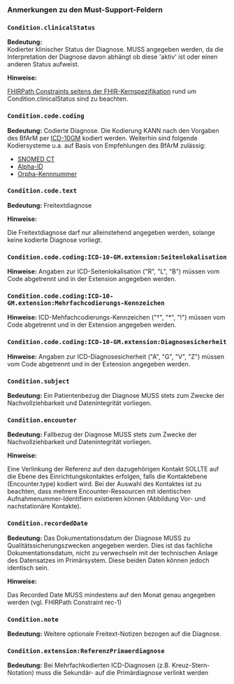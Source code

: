 ### Anmerkungen zu den Must-Support-Feldern

### `Condition.clinicalStatus`

**Bedeutung:**  
Kodierter klinischer Status der Diagnose. MUSS angegeben werden, da die Interpretation der Diagnose davon abhängt ob diese 'aktiv' ist oder einen anderen Status aufweist.

**Hinweise:**

[FHIRPath Constraints seitens der FHIR-Kernspezifikation](https://www.hl7.org/fhir/condition.html#invs) rund um Condition.clinicalStatus sind zu beachten.

### `Condition.code.coding`

**Bedeutung:**  Codierte Diagnose. Die Kodierung KANN nach den Vorgaben des BfArM per [ICD-10GM](https://www.bfarm.de/DE/Kodiersysteme/Klassifikationen/ICD/ICD-10-GM/_node.html) kodiert werden. Weiterhin sind folgende Kodiersysteme u.a. auf Basis von Empfehlungen des BfArM zulässig:
 - [SNOMED CT](https://www.snomed.org)
 - [Alpha-ID](https://www.bfarm.de/DE/Kodiersysteme/Terminologien/Alpha-ID-SE/_node.html)
 - [Orpha-Kennnummer](https://www.orpha.net/consor/cgi-bin/index.php)

### `Condition.code.text`

**Bedeutung:** Freitextdiagnose

**Hinweise:**

Die Freitextdiagnose darf nur alleinstehend angegeben werden, solange keine kodierte Diagnose vorliegt.

### `Condition.code.coding:ICD-10-GM.extension:Seitenlokalisation`

**Hinweise:** Angaben zur ICD-Seitenlokalisation ("R", "L", "B") müssen vom Code abgetrennt und in der Extension angegeben werden.

### `Condition.code.coding:ICD-10-GM.extension:Mehrfachcodierungs-Kennzeichen`

**Hinweise:**  ICD-Mehfachcodierungs-Kennzeichen ("†", "\*", "!") müssen vom Code abgetrennt und in der Extension angegeben werden.

### `Condition.code.coding:ICD-10-GM.extension:Diagnosesicherheit`

**Hinweise:** Angaben zur ICD-Diagnosesicherheit ("A", "G", "V", "Z") müssen vom Code abgetrennt und in der Extension angegeben werden.

### `Condition.subject`

**Bedeutung:**  Ein Patientenbezug der Diagnose MUSS stets zum Zwecke der Nachvollziehbarkeit und Datenintegrität vorliegen.

### `Condition.encounter`

**Bedeutung:**  Fallbezug der Diagnose MUSS stets zum Zwecke der Nachvollziehbarkeit und Datenintegrität vorliegen.

**Hinweise:**

Eine Verlinkung der Referenz auf den dazugehörigen Kontakt SOLLTE auf die Ebene des Einrichtungskontaktes erfolgen, falls die Kontaktebene (Encounter.type) kodiert wird.
Bei der Auswahl des Kontaktes ist zu beachten, dass mehrere Encounter-Ressourcen mit identischen Aufnahmenummer-Identifiern existieren können (Abbildung Vor- und nachstationäre Kontakte).

### `Condition.recordedDate`

**Bedeutung:**  Das Dokumentationsdatum der Diagnose MUSS zu Qualitätssicherungszwecken angegeben werden. Dies ist das fachliche Dokumentationsdatum, nicht zu verwechseln mit der technischen Anlage des Datensatzes im Primärsystem. Diese beiden Daten können jedoch identisch sein.

**Hinweise:**

Das Recorded Date MUSS mindestens auf den Monat genau angegeben werden (vgl. FHIRPath Constraint rec-1)

### `Condition.note`

**Bedeutung:**  Weitere optionale Freitext-Notizen bezogen auf die Diagnose.

### `Condition.extension:ReferenzPrimaerdiagnose`

**Bedeutung:** Bei Mehrfachkodierten ICD-Diagnosen (z.B. Kreuz-Stern-Notation) muss die Sekundär- auf die Primärdiagnose verlinkt werden
